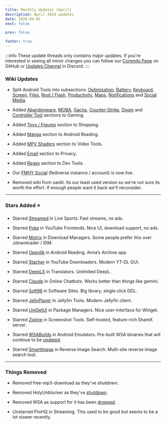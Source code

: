 ```yaml
---
title: Monthly Updates [April]
description: April 2024 updates
date: 2024-04-01
next: false

prev: false

footer: true
---
```


<Post authors="nbats"/>

:::info
These update threads only contains major updates. If you're interested
in seeing all minor changes you can follow our
[Commits Page](https://github.com/fmhy/FMHYedit/commits/main) on GitHub or
[Updates Channel](https://redd.it/17f8msf) in Discord.
:::

### Wiki Updates

- Split Android Tools into subsections:
  [Optimization](https://fmhy.net/android-iosguide#optimization),
  [Battery](https://fmhy.net/android-iosguide#battery-tools),
  [Keyboard](https://fmhy.net/android-iosguide#keyboard-text),
  [Screen](https://fmhy.net/android-iosguide#screen-tools),
  [Files](https://fmhy.net/android-iosguide#android-file-tools),
  [Root / Flash](https://fmhy.net/android-iosguide#root-flash),
  [Productivity](https://fmhy.net/android-iosguide#productivity-calendars),
  [Maps](https://fmhy.net/android-iosguide#maps-location),
  [Notifications](https://fmhy.net/android-iosguide#notifications-widgets) and
  [Social Media](https://fmhy.net/android-iosguide#social-media-apps).

- Added [Abandonware](https://fmhy.net/gamingpiracyguide#abandonware),
  [MOBA](https://fmhy.net/gamingpiracyguide#moba-tools),
  [Gacha](https://fmhy.net/gamingpiracyguide#gacha-tools),
  [Counter-Strike](https://fmhy.net/gamingpiracyguide#counter-strike-tools),
  [Doom](https://fmhy.net/gamingpiracyguide#doom-tools) and
  [Controller Tool](https://fmhy.net/gamingpiracyguide#controller-tools)
  sections to Gaming.

- Added [Toys / Figures](https://fmhy.net/miscguide#toys-figures) section to
  Shopping.

- Added [Manga](https://fmhy.net/android-iosguide#android-manga) section to
  Android Reading.

- Added [MPV Shaders](https://fmhy.net/storage#mpv-shaders) section to Video
  Tools.

- Added [Email](https://fmhy.net/adblockvpnguide#email-privacy) section to
  Privacy.

- Added [Regex](https://fmhy.pages.dev/devtools#regex-tools) section to Dev
  Tools.

- Our [FMHY Social](https://social.fmhy.net/@fmhy) (fediverse instance /
  account) is now live.

- Removed wiki from saidit. Its our least used version so we're not sure its
  worth the effort. If enough people want it back we'll reconsider.

---

### Stars Added ⭐

- Starred [Streamed](https://fmhy.net/videopiracyguide#live-sports) in Live
  Sports. Fast streams, no ads.

- Starred [Poke](https://fmhy.net/social-media-tools#youtube-frontends) in
  YouTube Frontends. Nice UI, download support, no ads.

- Starred [Motrix](https://fmhy.net/file-tools#download-managers) in Download
  Managers. Some people prefer this over Jdownloader / IDM.

- Starred [Openlib](https://fmhy.net/android-iosguide#android-reading) in
  Android Reading. Anna’s Archive app.

- Starred [Stacher](https://fmhy.net/social-media-tools#youtube-downloaders) in
  YouTube Downloaders. Modern YT-DL GUI.

- Starred [DeepLX](https://fmhy.net/text-tools#translators) in Translators.
  Unlimited DeepL.

- Starred [Claude](https://fmhy.net/ai#online-chatbots) in Online Chatbots.
  Works better than things like gemini.

- Starred [Soft98](https://fmhy.net/downloadpiracyguide#software-sites) in
  Software Sites. Big library, single click DDL.

- Starred [JellyPlayer](https://fmhy.net/video-tools#jellyfin-tools) in Jellyfin
  Tools. Modern Jellyfin client.

- Starred [UniGetUI](https://fmhy.net/system-tools#package-managers) in Package
  Managers. Nice user-interface for Winget.

- Starred [Zipline](https://fmhy.net/img-tools#screenshot-tools) in Screenshot
  Tools. Self-hosted, feature-rich ShareX server.

- Starred [WSABuilds](https://fmhy.net/android-iosguide#android-emulators) in
  Android Emulators. Pre-built WSA binaries that will continue to be
  [updated](https://ibb.co/R4hssDc).

- Starred [SmartImage](https://fmhy.net/img-tools#reverse-image-search) in
  Reverse Image Search. Multi-site reverse image search tool.

---

### Things Removed

- Removed free-mp3-download as they've shutdown.

- Removed HolyUnblocker as they've
  [shutdown](https://github.com/QuiteAFancyEmerald/Holy-Unblocker?tab=readme-ov-file#important-message-original).

- Removed WSA as support for it has been [dropped](https://ibb.co/zxB565S).

- Unstarred FlixHQ in Streaming. This used to be good but seems to be a lot
  slower recently.
